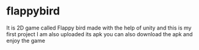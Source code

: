 # flappybird
It is 2D game called Flappy bird made with the help of unity and this is my first project
I am also uploaded its apk you can also download the apk and enjoy the game
